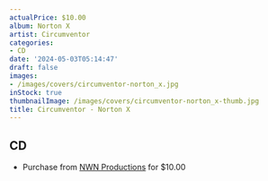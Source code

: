 ```yaml
---
actualPrice: $10.00
album: Norton X
artist: Circumventor
categories:
- CD
date: '2024-05-03T05:14:47'
draft: false
images:
- /images/covers/circumventor-norton_x.jpg
inStock: true
thumbnailImage: /images/covers/circumventor-norton_x-thumb.jpg
title: Circumventor - Norton X
---
```


## CD
* Purchase from [NWN Productions](http://shop.nwnprod.com/index.php?route=product/product&path=93&product_id=26713&sort=pd.name&order=ASC) for $10.00
